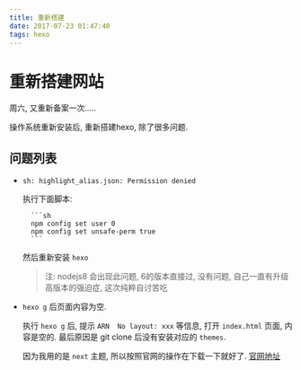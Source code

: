 ```yaml
---
title: 重新搭建
date: 2017-07-23 01:47:40
tags: hexo
---
```


# 重新搭建网站


周六, 又重新备案一次.....

操作系统重新安装后, 重新搭建hexo, 除了很多问题.

## 问题列表

* `sh: highlight_alias.json: Permission denied`

    执行下面脚本:
    
        ```sh
        npm config set user 0
        npm config set unsafe-perm true
        ```
    
    
    然后重新安装 `hexo`
    
    
    > 注: nodejs8 会出现此问题, 6的版本直接过, 没有问题, 自己一直有升级高版本的强迫症, 这次纯粹自讨苦吃
    

* `hexo g` 后页面内容为空.

    执行 `hexo g` 后, 提示 `ARN  No layout: xxx` 等信息, 打开 `index.html` 页面, 内容是空的. 最后原因是 git clone 后没有安装对应的 `themes`.
    
    因为我用的是 `next` 主题, 所以按照官网的操作在下载一下就好了. [官网地址](http://theme-next.iissnan.com/getting-started.html)
    
    
    
    


